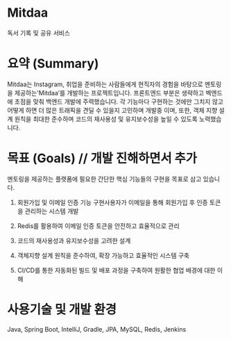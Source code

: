 # Mitdaa
독서 기록 및 공유 서비스

# **요약 (Summary)**
Mitdaa는 Instagram, 취업을 준비하는 사람들에게 현직자의 경험을 바탕으로 멘토링을 제공하는'Mitdaa’를 개발하는 프로젝트입니다. 
프론트엔드 부분은 생략하고 벡엔드에 초점을 맞춰 백엔드 개발에 주력했습니다. 
각 기능마다 구현하는 것에만 그치지 않고 어떻게 하면 더 많은 트래픽을 견딜 수 있을지 고민하며 개발중 이며, 
또한, 객체 지향 설계 원칙을 최대한 준수하며 코드의 재사용성 및 유지보수성을 높일 수 있도록 노력했습니다.

# **목표 (Goals)** // 개발 진해하면서 추가 

멘토링을 제공하는 플랫폼에 필요한 간단한 핵심 기능들의 구현을 목표로 삼고 있습니다.

1. 회원가입 및 이메일 인증 기능 구현사용자가 이메일을 통해 회원가입 후 인증 토큰을 관리하는 시스템 개발
  1. Redis를 활용하여 이메일 인증 토큰을 안전하고 효율적으로 관리
  2. 코드의 재사용성과 유지보수성을 고려한 설계
  3. 객체지향 설계 원칙을 준수하여, 확장 가능하고 효율적인 시스템 구축
    
2. CI/CD를 통한 자동화된 빌드 및 배포 과정을 구축하여 원활한 협업 배경에 대한 이해

# 사용기술 및 개발 환경
Java, Spring Boot, IntelliJ, Gradle, JPA, MySQL, Redis, Jenkins 

